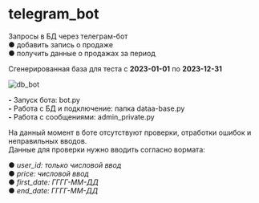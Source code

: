 # telegram_bot
Запросы в БД через телеграм-бот  
● добавить запись о продаже  
● получить данные о продажах за период 

Сгенерированная база для теста с **2023-01-01** по **2023-12-31**  

![db_bot](https://github.com/user-attachments/assets/6ae4f27c-5d2b-434b-8d31-dab465d85f2f)

**-** Запуск бота: bot.py   
**-** Работа с БД и подключение: папка dataa-base.py  
**-** Работа с сообщениями: admin_private.py  

На данный момент в боте отсутствуют проверки, отработки ошибок и неправильных вводов.  
Данные для проверки нужно вводить согласно вормата: 

● *user_id: только числовой ввод*  
● *price: числовой ввод*  
● *first_date: ГГГГ-ММ-ДД*  
● *end_date: ГГГГ-ММ-ДД*


